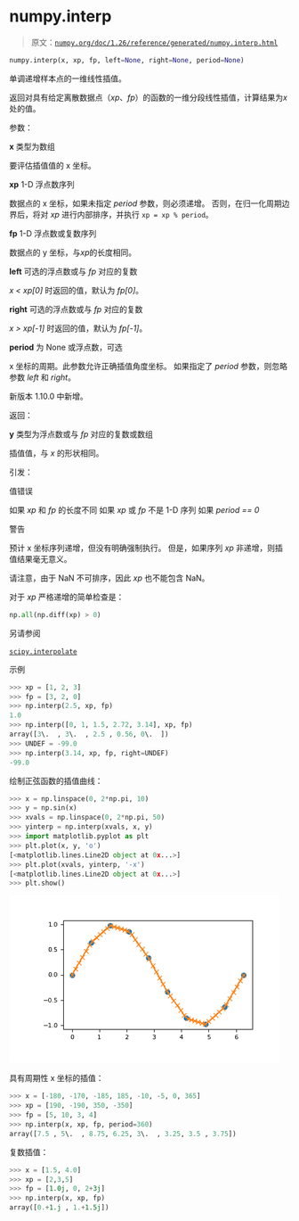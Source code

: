 # numpy.interp

> 原文：[`numpy.org/doc/1.26/reference/generated/numpy.interp.html`](https://numpy.org/doc/1.26/reference/generated/numpy.interp.html)

```py
numpy.interp(x, xp, fp, left=None, right=None, period=None)
```

单调递增样本点的一维线性插值。

返回对具有给定离散数据点（*xp*、*fp*）的函数的一维分段线性插值，计算结果为*x*处的值。

参数：

**x** 类型为数组

要评估插值值的 x 坐标。

**xp** 1-D 浮点数序列

数据点的 x 坐标，如果未指定 *period* 参数，则必须递增。 否则，在归一化周期边界后，将对 *xp* 进行内部排序，并执行 `xp = xp % period`。

**fp** 1-D 浮点数或复数序列

数据点的 y 坐标，与*xp*的长度相同。

**left** 可选的浮点数或与 *fp* 对应的复数

*x < xp[0]* 时返回的值，默认为 *fp[0]*。

**right** 可选的浮点数或与 *fp* 对应的复数

*x > xp[-1]* 时返回的值，默认为 *fp[-1]*。

**period** 为 None 或浮点数，可选

x 坐标的周期。此参数允许正确插值角度坐标。 如果指定了 *period* 参数，则忽略参数 *left* 和 *right*。

新版本 1.10.0 中新增。

返回：

**y** 类型为浮点数或与 *fp* 对应的复数或数组

插值值，与 *x* 的形状相同。

引发：

值错误

如果 *xp* 和 *fp* 的长度不同 如果 *xp* 或 *fp* 不是 1-D 序列 如果 *period == 0*

警告

预计 x 坐标序列递增，但没有明确强制执行。 但是，如果序列 *xp* 非递增，则插值结果毫无意义。

请注意，由于 NaN 不可排序，因此 *xp* 也不能包含 NaN。

对于 *xp* 严格递增的简单检查是：

```py
np.all(np.diff(xp) > 0) 
```

另请参阅

[`scipy.interpolate`](https://docs.scipy.org/doc/scipy/reference/interpolate.html#module-scipy.interpolate "(在 SciPy v1.11.2 中)")

示例

```py
>>> xp = [1, 2, 3]
>>> fp = [3, 2, 0]
>>> np.interp(2.5, xp, fp)
1.0
>>> np.interp([0, 1, 1.5, 2.72, 3.14], xp, fp)
array([3\.  , 3\.  , 2.5 , 0.56, 0\.  ])
>>> UNDEF = -99.0
>>> np.interp(3.14, xp, fp, right=UNDEF)
-99.0 
```

绘制正弦函数的插值曲线：

```py
>>> x = np.linspace(0, 2*np.pi, 10)
>>> y = np.sin(x)
>>> xvals = np.linspace(0, 2*np.pi, 50)
>>> yinterp = np.interp(xvals, x, y)
>>> import matplotlib.pyplot as plt
>>> plt.plot(x, y, 'o')
[<matplotlib.lines.Line2D object at 0x...>]
>>> plt.plot(xvals, yinterp, '-x')
[<matplotlib.lines.Line2D object at 0x...>]
>>> plt.show() 
```

![../../_images/numpy-interp-1_00_00.png](img/97356c1bdd7d94cd4ad4a7a58ec2c211.png)

具有周期性 x 坐标的插值：

```py
>>> x = [-180, -170, -185, 185, -10, -5, 0, 365]
>>> xp = [190, -190, 350, -350]
>>> fp = [5, 10, 3, 4]
>>> np.interp(x, xp, fp, period=360)
array([7.5 , 5\.  , 8.75, 6.25, 3\.  , 3.25, 3.5 , 3.75]) 
```

复数插值：

```py
>>> x = [1.5, 4.0]
>>> xp = [2,3,5]
>>> fp = [1.0j, 0, 2+3j]
>>> np.interp(x, xp, fp)
array([0.+1.j , 1.+1.5j]) 
```
